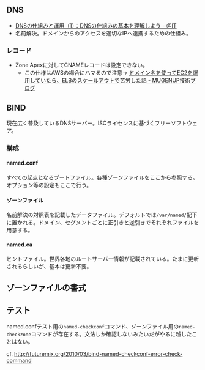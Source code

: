 DNS
----

* [DNSの仕組みと運用（1）：DNSの仕組みの基本を理解しよう - ＠IT](http://www.atmarkit.co.jp/ait/articles/0112/18/news001.html)
* 名前解決。ドメインからのアクセスを適切なIPへ連携するための仕組み。

### レコード

* Zone Apexに対してCNAMEレコードは設定できない。
  * この仕様はAWSの場合にハマるので注意→ [ドメイン名を使ってEC2を運用していたら、ELBのスケールアウトで苦労した話 - MUGENUP技術ブログ](http://mugenup-tech.hatenadiary.com/entry/2014/05/12/104009)

BIND
----
現在広く普及しているDNSサーバー。ISCライセンスに基づくフリーソフトウェア。

### 構成

#### named.conf

すべての起点となるブートファイル。各種ゾーンファイルをここから参照する。オプション等の設定もここで行う。

#### ゾーンファイル

名前解決の対照表を記載したデータファイル。デフォルトでは`/var/named/`配下に置かれる。ドメイン、セグメントごとに正引きと逆引きでそれぞれファイルを用意する。

#### named.ca

ヒントファイル。世界各地のルートサーバー情報が記載されている。たまに更新されるらしいが、基本は更新不要。


ゾーンファイルの書式
----

テスト
----

named.confテスト用の`named-checkconf`コマンド、ゾーンファイル用の`named-checkzone`コマンドが存在する。文法しか確認しないみたいだがやるに越したことはない。

cf. http://futuremix.org/2010/03/bind-named-checkconf-error-check-command